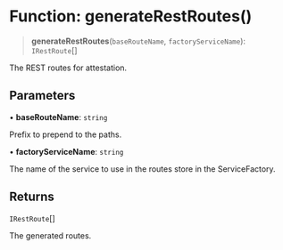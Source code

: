 # Function: generateRestRoutes()

> **generateRestRoutes**(`baseRouteName`, `factoryServiceName`): `IRestRoute`[]

The REST routes for attestation.

## Parameters

• **baseRouteName**: `string`

Prefix to prepend to the paths.

• **factoryServiceName**: `string`

The name of the service to use in the routes store in the ServiceFactory.

## Returns

`IRestRoute`[]

The generated routes.
